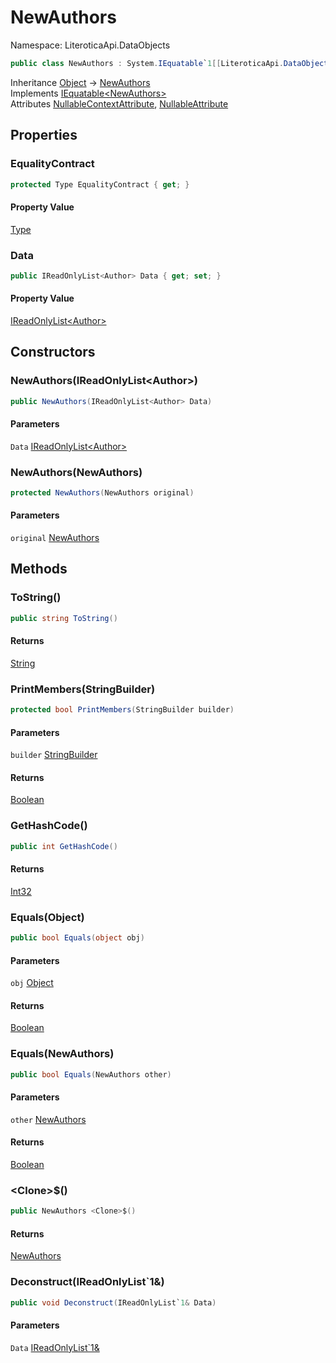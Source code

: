 # NewAuthors

Namespace: LiteroticaApi.DataObjects

```csharp
public class NewAuthors : System.IEquatable`1[[LiteroticaApi.DataObjects.NewAuthors, LiteroticaApi, Version=1.0.0.0, Culture=neutral, PublicKeyToken=null]]
```

Inheritance [Object](https://docs.microsoft.com/en-us/dotnet/api/system.object) → [NewAuthors](./literoticaapi/dataobjects/newauthors.md)<br>
Implements [IEquatable&lt;NewAuthors&gt;](https://docs.microsoft.com/en-us/dotnet/api/system.iequatable-1)<br>
Attributes [NullableContextAttribute](./system/runtime/compilerservices/nullablecontextattribute.md), [NullableAttribute](./system/runtime/compilerservices/nullableattribute.md)

## Properties

### **EqualityContract**

```csharp
protected Type EqualityContract { get; }
```

#### Property Value

[Type](https://docs.microsoft.com/en-us/dotnet/api/system.type)<br>

### **Data**

```csharp
public IReadOnlyList<Author> Data { get; set; }
```

#### Property Value

[IReadOnlyList&lt;Author&gt;](https://docs.microsoft.com/en-us/dotnet/api/system.collections.generic.ireadonlylist-1)<br>

## Constructors

### **NewAuthors(IReadOnlyList&lt;Author&gt;)**

```csharp
public NewAuthors(IReadOnlyList<Author> Data)
```

#### Parameters

`Data` [IReadOnlyList&lt;Author&gt;](https://docs.microsoft.com/en-us/dotnet/api/system.collections.generic.ireadonlylist-1)<br>

### **NewAuthors(NewAuthors)**

```csharp
protected NewAuthors(NewAuthors original)
```

#### Parameters

`original` [NewAuthors](./literoticaapi/dataobjects/newauthors.md)<br>

## Methods

### **ToString()**

```csharp
public string ToString()
```

#### Returns

[String](https://docs.microsoft.com/en-us/dotnet/api/system.string)<br>

### **PrintMembers(StringBuilder)**

```csharp
protected bool PrintMembers(StringBuilder builder)
```

#### Parameters

`builder` [StringBuilder](https://docs.microsoft.com/en-us/dotnet/api/system.text.stringbuilder)<br>

#### Returns

[Boolean](https://docs.microsoft.com/en-us/dotnet/api/system.boolean)<br>

### **GetHashCode()**

```csharp
public int GetHashCode()
```

#### Returns

[Int32](https://docs.microsoft.com/en-us/dotnet/api/system.int32)<br>

### **Equals(Object)**

```csharp
public bool Equals(object obj)
```

#### Parameters

`obj` [Object](https://docs.microsoft.com/en-us/dotnet/api/system.object)<br>

#### Returns

[Boolean](https://docs.microsoft.com/en-us/dotnet/api/system.boolean)<br>

### **Equals(NewAuthors)**

```csharp
public bool Equals(NewAuthors other)
```

#### Parameters

`other` [NewAuthors](./literoticaapi/dataobjects/newauthors.md)<br>

#### Returns

[Boolean](https://docs.microsoft.com/en-us/dotnet/api/system.boolean)<br>

### **&lt;Clone&gt;$()**

```csharp
public NewAuthors <Clone>$()
```

#### Returns

[NewAuthors](./literoticaapi/dataobjects/newauthors.md)<br>

### **Deconstruct(IReadOnlyList`1&)**

```csharp
public void Deconstruct(IReadOnlyList`1& Data)
```

#### Parameters

`Data` [IReadOnlyList`1&](https://docs.microsoft.com/en-us/dotnet/api/system.collections.generic.ireadonlylist-1&)<br>
